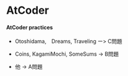 # AtCoder
#### AtCoder practices

  - Otoshidama,　Dreams, Traveling ー> C問題
 
  - Coins, KagamiMochi, SomeSums -> B問題
 
  - 他 -> A問題
